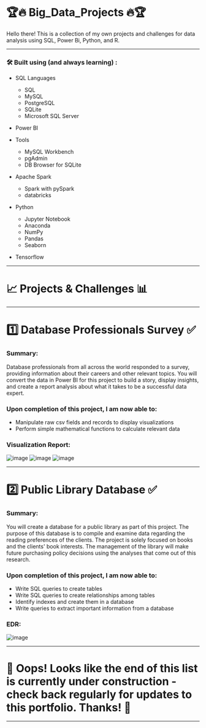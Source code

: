 # :trophy::fire: Big_Data_Projects :fire::trophy:
Hello there! This is a collection of my own projects and challenges for data analysis using SQL, Power Bi, Python, and R.

---

### :hammer_and_wrench: Built using (and always learning) :
- SQL Languages
  - SQL
  - MySQL
  - PostgreSQL
  - SQLite
  - Microsoft SQL Server

- Power BI

- Tools
  - MySQL Workbench
  - pgAdmin
  - DB Browser for SQLite

- Apache Spark
  - Spark with pySpark
  - databricks
  
- Python
  - Jupyter Notebook
  - Anaconda 
  - NumPy
  - Pandas
  - Seaborn
  
- Tensorflow

---

# :chart_with_upwards_trend: Projects & Challenges :bar_chart:

---

# :one: Database Professionals Survey :white_check_mark:
### Summary:
Database professionals from all across the world responded to a survey, providing information about their careers and other relevant topics. You will convert the data in Power BI for this project to build a story, display insights, and create a report analysis about what it takes to be a successful data expert.

### Upon completion of this project, I am now able to:
- Manipulate raw csv fields and records to display visualizations
- Perform simple mathematical functions to calculate relevant data

### Visualization Report:
![image](https://user-images.githubusercontent.com/111383078/201780710-9765c0f8-ee0f-4342-8eca-1c339c1932ca.png)
![image](https://user-images.githubusercontent.com/111383078/201780796-e2dc18fc-ccaa-41bc-be37-cca21cc2d5ca.png)
![image](https://user-images.githubusercontent.com/111383078/201780843-f592177c-b553-44d1-939a-1feb37cd9d32.png)

---

# :two: Public Library Database :white_check_mark:
### Summary: 
You will create a database for a public library as part of this project. The purpose of this database is to compile and examine data regarding the reading preferences of the clients. The project is solely focused on books and the clients' book interests. The management of the library will make future purchasing policy decisions using the analyses that come out of this research.

### Upon completion of this project, I am now able to:
- Write SQL queries to create tables
- Write SQL queries to create relationships among tables
- Identify indexes and create them in a database
- Write queries to extract important information from a database

### EDR:
![image](https://user-images.githubusercontent.com/111383078/203870432-830c6faf-feac-4157-9706-67734f3f403d.png)

---

# :construction: Oops! Looks like the end of this list is currently under construction - check back regularly for updates to this portfolio. Thanks! :construction:

---
